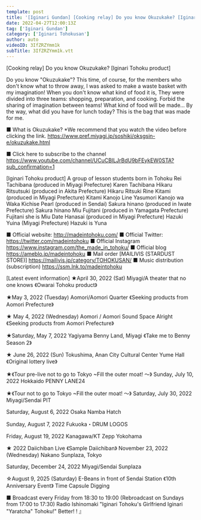 ```yaml
---
template: post
title: '[Iginari Gundan] [Cooking relay] Do you know Okuzukake? [Iginari Tohoku product]'
date: 2022-04-27T12:00:13Z
tag: ['Iginari Gundan']
category: ['Iginari Tohokusan']
author: auto 
videoID: 3IfZRZYmm1k
subTitle: 3IfZRZYmm1k.vtt
---
```

[Cooking relay] Do you know Okuzukake? [Iginari Tohoku product]

Do you know "Okuzukake"?
This time, of course, for the members who don't know what to throw away,
I was asked to make a waste basket with my imagination!
When you don't know what kind of food it is,
They were divided into three teams: shopping, preparation, and cooking.
Forbid the sharing of imagination between teams!
What kind of food will be made...
By the way, what did you have for lunch today?
This is the bag that was made for me.

■ What is Okuzukake?
*We recommend that you watch the video before clicking the link.
https://www.pref.miyagi.jp/soshiki/oksgsin-e/okuzukake.html

■ Click here to subscribe to the channel
https://www.youtube.com/channel/UCuCBILJrBdU9bFEykEW0STA?sub_confirmation=1


[Iginari Tohoku product]
A group of lesson students born in Tohoku
Rei Tachibana (produced in Miyagi Prefecture) Karen Tachibana
Hikaru Ritsutsuki (produced in Akita Prefecture) Hikaru Ritsuki
Rine Kitami (produced in Miyagi Prefecture) Kitami Kanojo Line
Yasumori Kanojo wa Waka
Kichise Pearl (produced in Sendai)
Sakura hinano (produced in Iwate Prefecture) Sakura hinano
Miu Fujitani (produced in Yamagata Prefecture) Fujitani she is Miu
Date Hanasai (produced in Miyagi Prefecture)
Hazuki Yuina (Miyagi Prefecture) Hazuki is Yuna

■ Official website: http://madeintohoku.com/
■ Official Twitter: https://twitter.com/madeintohoku
■ Official Instagram https://www.instagram.com/the_made_in_tohoku/
■ Official blog https://ameblo.jp/madeintohoku
■ Mail order [MAILIVIS (STARDUST STORE)] https://mailivis.jp/category/TOHOKUSAN/
■ Music distribution (subscription) https://ssm.lnk.to/madeintohoku


[Latest event information]
★April 30, 2022 (Sat) Miyagi/A theater that no one knows
《Owarai Tohoku product》

★May 3, 2022 (Tuesday) Aomori/Aomori Quarter
《Seeking products from Aomori Prefecture》

★ May 4, 2022 (Wednesday) Aomori / Aomori Sound Space Alright
《Seeking products from Aomori Prefecture》

★Saturday, May 7, 2022 Yagiyama Benny Land, Miyagi
《Take me to Benny Season 2》

★ June 26, 2022 (Sun) Tokushima, Anan City Cultural Center Yume Hall
《Original lottery live》

★《Tour pre-live not to go to Tokyo ~Fill the outer moat! ～》
Sunday, July 10, 2022
Hokkaido PENNY LANE24

★《Tour not to go to Tokyo ~Fill the outer moat! ～》
Saturday, July 30, 2022
Miyagi/Sendai PIT

Saturday, August 6, 2022
Osaka Namba Hatch

Sunday, August 7, 2022
Fukuoka・DRUM LOGOS

Friday, August 19, 2022
Kanagawa/KT Zepp Yokohama

★ 2022 Daiichiban Live 《Sample Daiichiban》
November 23, 2022 (Wednesday)
Nakano Sunplaza, Tokyo

Saturday, December 24, 2022
Miyagi/Sendai Sunplaza

☆August 9, 2025 (Saturday) E-Beans in front of Sendai Station
《10th Anniversary Event》 Time Capsule Digging

 
■ Broadcast every Friday from 18:30 to 19:00 (Rebroadcast on Sundays from 17:00 to 17:30)
Radio Ishinomaki "Iginari Tohoku's Girlfriend Iginari "Yaratcha" Tohoku!" Better! ! 』